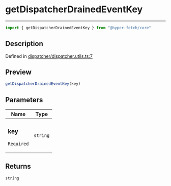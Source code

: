 

# getDispatcherDrainedEventKey

<div class="api-docs__separator" data-reactroot="">

---

</div><div class="api-docs__import" data-reactroot="">

```ts
import { getDispatcherDrainedEventKey } from "@hyper-fetch/core"
```

</div><div class="api-docs__section">

## Description

</div><div class="api-docs__description"><span class="api-docs__do-not-parse">



</span></div><p class="api-docs__definition">

Defined in [dispatcher/dispatcher.utils.ts:7](https://github.com/BetterTyped/hyper-fetch/blob/c746dc1f/packages/core/src/dispatcher/dispatcher.utils.ts#L7)

</p><div class="api-docs__section">

## Preview

</div><div class="api-docs__preview fn">

```ts
getDispatcherDrainedEventKey(key)
```

</div><div class="api-docs__section">

## Parameters

</div><div class="api-docs__parameters"><table><thead><tr><th>Name</th><th>Type</th></tr></thead><tbody><tr param-data="key"><td class="api-docs__param-name required">

### key 

`Required`

</td><td class="api-docs__param-type">

`string`

</td></tr></tbody></table></div><div class="api-docs__section">

## Returns

</div><div class="api-docs__returns">

```ts
string
```

</div>